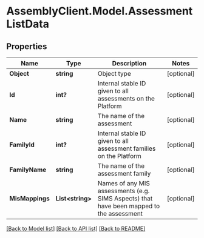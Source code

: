 # AssemblyClient.Model.AssessmentListData
## Properties

Name | Type | Description | Notes
------------ | ------------- | ------------- | -------------
**Object** | **string** | Object type | [optional] 
**Id** | **int?** | Internal stable ID given to all assessments on the Platform | [optional] 
**Name** | **string** | The name of the assessment | [optional] 
**FamilyId** | **int?** | Internal stable ID given to all assessment families on the Platform | [optional] 
**FamilyName** | **string** | The name of the assessment family | [optional] 
**MisMappings** | **List&lt;string&gt;** | Names of any MIS assessments (e.g. SIMS Aspects) that have been mapped to the assessment | [optional] 

[[Back to Model list]](../README.md#documentation-for-models) [[Back to API list]](../README.md#documentation-for-api-endpoints) [[Back to README]](../README.md)

